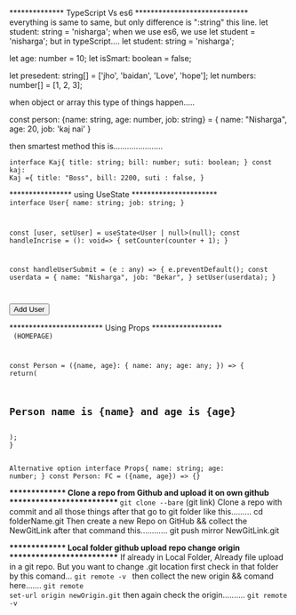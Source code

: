 ************** TypeScript Vs es6 *****************************<br>
everything is same to same, but only difference is ":string" this line.
let student: string = 'nisharga';
when we use es6, we use let student = 'nisharga';
but in typeScript.... let student: string = 'nisharga';

let age: number = 10;
let isSmart: boolean = false;

let presedent: string[] = ['jho', 'baidan', 'Love', 'hope'];
let numbers: number[] = [1, 2, 3];

when object or array this type of things happen.....

const person: {name: string, age: number, job: string} = {
  name: "Nisharga",
  age: 20,
  job: 'kaj nai'
}

then smartest method this is......................<br>
<code>
interface Kaj{
  title: string;
  bill: number;
  suti: boolean;
}
const kaj: Kaj ={
  title: "Boss",
  bill: 2200,
  suti : false,
}
</code>



**************** using UseState **********************
<code>
interface User{
  name: string;
  job: string;
}

const [user, setUser] = useState<User | null>(null);
const handleIncrise = (): void=>  {
    setCounter(counter + 1);
  }
  
const handleUserSubmit = (e : any) => {
    e.preventDefault();
    const userdata = {
      name: "Nisharga",
      job: "Bekar",
    }
    setUser(userdata);
  }
  
<button onClick={handleUserSubmit}>Add User</button> 
</code>


************************ Using Props ******************
<code>
<Person name="Nisharga" age={22}></Person> (HOMEPAGE)

const Person = ({name, age}: {
    name: any;
    age: any;
}) => {
	return(
<h2>Person name is {name} and age is {age}</h2>
);
}

<bold>Alternative option</bold>
interface Props{
    name: string;
    age: number;
}
const Person: FC<Props> = ({name, age}) => {}
</code>





<b>************* Clone a repo from Github and upload it on own github ************************* </b>
<code>git clone --bare</code> (git link) Clone a repo with commit and all those things
after that go to git folder like this......... cd folderName.git
Then create a new Repo on GitHub && collect the NewGitLink
after that command this............ git push mirror NewGitLink.git


<b>************* Local folder github upload repo change origin *************************</b>
If already in Local Folder, Already file upload in a git repo. But you want to change .git location
first check in that folder by this comand... <code>git remote -v </code>
then collect the new origin && comand here....... <code>git remote set-url origin newOrigin.git</code>
then again check the origin.......... <code>git remote -v </code>
